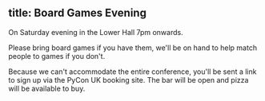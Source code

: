 title: Board Games Evening
---

On Saturday evening in the Lower Hall 7pm onwards.

Please bring board games if you have them, we'll be on hand to help match
people to games if you don't.

Because we can't accommodate the entire conference, you'll be sent a link
to sign up via the PyCon UK booking site. The bar will be open and pizza
will be available to buy.

